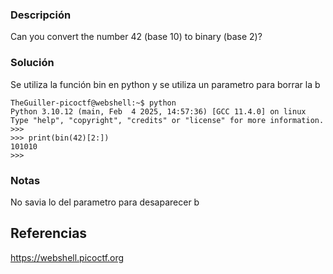 

### Descripción
Can you convert the number 42 (base 10) to binary (base 2)?

### Solución
Se utiliza la función bin en python y se utiliza un parametro para borrar la b

```
TheGuiller-picoctf@webshell:~$ python
Python 3.10.12 (main, Feb  4 2025, 14:57:36) [GCC 11.4.0] on linux
Type "help", "copyright", "credits" or "license" for more information.
>>> 
>>> print(bin(42)[2:])
101010
>>> 
```

### Notas

No savia lo del parametro para desaparecer b
## Referencias

https://webshell.picoctf.org